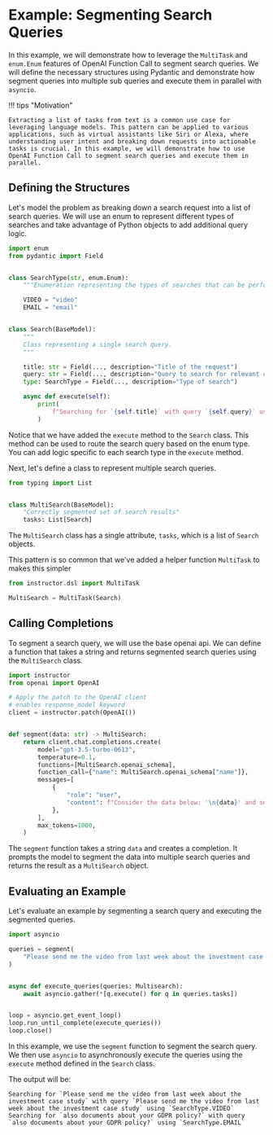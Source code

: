 # Example: Segmenting Search Queries

In this example, we will demonstrate how to leverage the `MultiTask` and `enum.Enum` features of OpenAI Function Call to segment search queries. We will define the necessary structures using Pydantic and demonstrate how segment queries into multiple sub queries and execute them in parallel with `asyncio`.

!!! tips "Motivation"

    Extracting a list of tasks from text is a common use case for leveraging language models. This pattern can be applied to various applications, such as virtual assistants like Siri or Alexa, where understanding user intent and breaking down requests into actionable tasks is crucial. In this example, we will demonstrate how to use OpenAI Function Call to segment search queries and execute them in parallel.

## Defining the Structures

Let's model the problem as breaking down a search request into a list of search queries. We will use an enum to represent different types of searches and take advantage of Python objects to add additional query logic.

```python
import enum
from pydantic import Field


class SearchType(str, enum.Enum):
    """Enumeration representing the types of searches that can be performed."""

    VIDEO = "video"
    EMAIL = "email"


class Search(BaseModel):
    """
    Class representing a single search query.
    """

    title: str = Field(..., description="Title of the request")
    query: str = Field(..., description="Query to search for relevant content")
    type: SearchType = Field(..., description="Type of search")

    async def execute(self):
        print(
            f"Searching for `{self.title}` with query `{self.query}` using `{self.type}`"
        )
```

Notice that we have added the `execute` method to the `Search` class. This method can be used to route the search query based on the enum type. You can add logic specific to each search type in the `execute` method.

Next, let's define a class to represent multiple search queries.

```python
from typing import List


class MultiSearch(BaseModel):
    "Correctly segmented set of search results"
    tasks: List[Search]
```

The `MultiSearch` class has a single attribute, `tasks`, which is a list of `Search` objects.

This pattern is so common that we've added a helper function `MultiTask` to makes this simpler

```python
from instructor.dsl import MultiTask

MultiSearch = MultiTask(Search)
```

## Calling Completions

To segment a search query, we will use the base openai api. We can define a function that takes a string and returns segmented search queries using the `MultiSearch` class.

```python hl_lines="7 8"
import instructor
from openai import OpenAI

# Apply the patch to the OpenAI client
# enables response_model keyword
client = instructor.patch(OpenAI())


def segment(data: str) -> MultiSearch:
    return client.chat.completions.create(
        model="gpt-3.5-turbo-0613",
        temperature=0.1,
        functions=[MultiSearch.openai_schema],
        function_call={"name": MultiSearch.openai_schema["name"]},
        messages=[
            {
                "role": "user",
                "content": f"Consider the data below: '\n{data}' and segment it into multiple search queries",
            },
        ],
        max_tokens=1000,
    )
```

The `segment` function takes a string `data` and creates a completion. It prompts the model to segment the data into multiple search queries and returns the result as a `MultiSearch` object.

## Evaluating an Example

Let's evaluate an example by segmenting a search query and executing the segmented queries.

```python
import asyncio

queries = segment(
    "Please send me the video from last week about the investment case study and also documents about your GDPR policy?"
)


async def execute_queries(queries: Multisearch):
    await asyncio.gather(*[q.execute() for q in queries.tasks])


loop = asyncio.get_event_loop()
loop.run_until_complete(execute_queries())
loop.close()
```

In this example, we use the `segment` function to segment the search query. We then use `asyncio` to asynchronously execute the queries using the `execute` method defined in the `Search` class.

The output will be:

```
Searching for `Please send me the video from last week about the investment case study` with query `Please send me the video from last week about the investment case study` using `SearchType.VIDEO`
Searching for `also documents about your GDPR policy?` with query `also documents about your GDPR policy?` using `SearchType.EMAIL`
```
